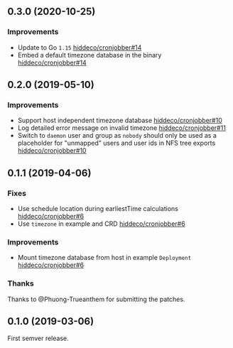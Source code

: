 ## 0.3.0 (2020-10-25)

### Improvements

- Update to Go `1.15`
  [hiddeco/cronjobber#14][#14]
- Embed a default timezone database in the binary
  [hiddeco/cronjobber#14][#14]

[#14]: https://github.com/hiddeco/cronjobber/pull/14

## 0.2.0 (2019-05-10)

### Improvements

- Support host independent timezone database
  [hiddeco/cronjobber#10][#10]
- Log detailed error message on invalid timezone
  [hiddeco/cronjobber#11][#11] 
- Switch to `daemon` user and group as `nobody`
  should only be used as a placeholder for
  "unmapped" users and user ids in NFS tree
  exports
  [hiddeco/cronjobber#10][#10]

[#10]: https://github.com/hiddeco/cronjobber/pull/10
[#11]: https://github.com/hiddeco/cronjobber/pull/11

## 0.1.1 (2019-04-06)

### Fixes

- Use schedule location during earliestTime calculations
  [hiddeco/cronjobber#6][#6]
- Use `timezone` in example and CRD
  [hiddeco/cronjobber#6][#6]

### Improvements

- Mount timezone database from host in example `Deployment`
  [hiddeco/cronjobber#6][#6]

### Thanks

Thanks to @Phuong-Trueanthem for submitting the patches.

[#6]: https://github.com/hiddeco/cronjobber/pull/6

## 0.1.0 (2019-03-06)

First semver release.
